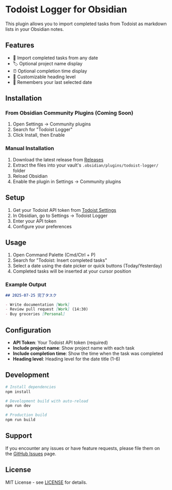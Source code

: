 # Todoist Logger for Obsidian

This plugin allows you to import completed tasks from Todoist as markdown lists in your Obsidian notes.

## Features

- 📅 Import completed tasks from any date
- 🏷️ Optional project name display
- ⏰ Optional completion time display
- 📝 Customizable heading level
- 💾 Remembers your last selected date

## Installation

### From Obsidian Community Plugins (Coming Soon)

1. Open Settings → Community plugins
2. Search for "Todoist Logger"
3. Click Install, then Enable

### Manual Installation

1. Download the latest release from [Releases](https://github.com/yourusername/obsidian-todoist-logger/releases)
2. Extract the files into your vault's `.obsidian/plugins/todoist-logger/` folder
3. Reload Obsidian
4. Enable the plugin in Settings → Community plugins

## Setup

1. Get your Todoist API token from [Todoist Settings](https://todoist.com/app/settings/integrations/developer)
2. In Obsidian, go to Settings → Todoist Logger
3. Enter your API token
4. Configure your preferences

## Usage

1. Open Command Palette (Cmd/Ctrl + P)
2. Search for "Todoist: Insert completed tasks"
3. Select a date using the date picker or quick buttons (Today/Yesterday)
4. Completed tasks will be inserted at your cursor position

### Example Output

```markdown
## 2025-07-25 完了タスク

- Write documentation [Work]
- Review pull request [Work] (14:30)
- Buy groceries [Personal]
```

## Configuration

- **API Token**: Your Todoist API token (required)
- **Include project name**: Show project name with each task
- **Include completion time**: Show the time when the task was completed
- **Heading level**: Heading level for the date title (1-6)

## Development

```bash
# Install dependencies
npm install

# Development build with auto-reload
npm run dev

# Production build
npm run build
```

## Support

If you encounter any issues or have feature requests, please file them on the [GitHub Issues](https://github.com/yourusername/obsidian-todoist-logger/issues) page.

## License

MIT License - see [LICENSE](LICENSE) for details.